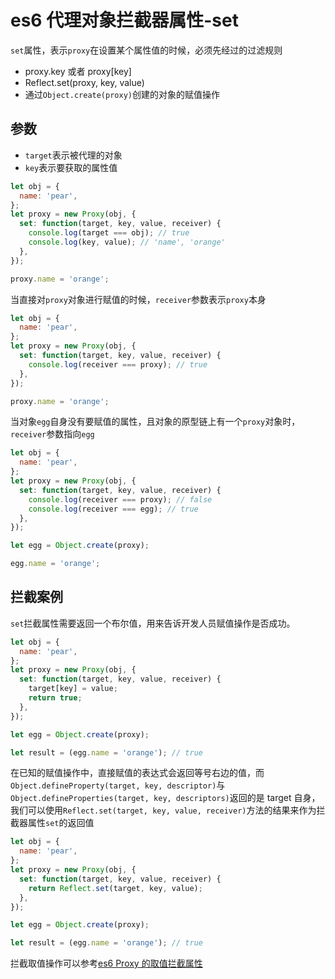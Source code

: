 <!-- Date: 2018-07-13 12:11:21 -->

# es6 代理对象拦截器属性-set

`set`属性，表示`proxy`在设置某个属性值的时候，必须先经过的过滤规则

- proxy.key 或者 proxy[key]
- Reflect.set(proxy, key, value)
- 通过`Object.create(proxy)`创建的对象的赋值操作

## 参数

- `target`表示被代理的对象
- `key`表示要获取的属性值

```js
let obj = {
  name: 'pear',
};
let proxy = new Proxy(obj, {
  set: function(target, key, value, receiver) {
    console.log(target === obj); // true
    console.log(key, value); // 'name', 'orange'
  },
});

proxy.name = 'orange';
```

当直接对`proxy`对象进行赋值的时候，`receiver`参数表示`proxy`本身

```js
let obj = {
  name: 'pear',
};
let proxy = new Proxy(obj, {
  set: function(target, key, value, receiver) {
    console.log(receiver === proxy); // true
  },
});

proxy.name = 'orange';
```

当对象`egg`自身没有要赋值的属性，且对象的原型链上有一个`proxy`对象时，`receiver`参数指向`egg`

```js
let obj = {
  name: 'pear',
};
let proxy = new Proxy(obj, {
  set: function(target, key, value, receiver) {
    console.log(receiver === proxy); // false
    console.log(receiver === egg); // true
  },
});

let egg = Object.create(proxy);

egg.name = 'orange';
```

## 拦截案例

`set`拦截属性需要返回一个布尔值，用来告诉开发人员赋值操作是否成功。

```js
let obj = {
  name: 'pear',
};
let proxy = new Proxy(obj, {
  set: function(target, key, value, receiver) {
    target[key] = value;
    return true;
  },
});

let egg = Object.create(proxy);

let result = (egg.name = 'orange'); // true
```

在已知的赋值操作中，直接赋值的表达式会返回等号右边的值，而`Object.defineProperty(target, key, descriptor)`与`Object.defineProperties(target, key, descriptors)`返回的是 target 自身，我们可以使用`Reflect.set(target, key, value, receiver)`方法的结果来作为拦截器属性`set`的返回值

```js
let obj = {
  name: 'pear',
};
let proxy = new Proxy(obj, {
  set: function(target, key, value, receiver) {
    return Reflect.set(target, key, value);
  },
});

let egg = Object.create(proxy);

let result = (egg.name = 'orange'); // true
```

拦截取值操作可以参考[es6 Proxy 的取值拦截属性](../es6-proxy-get)
